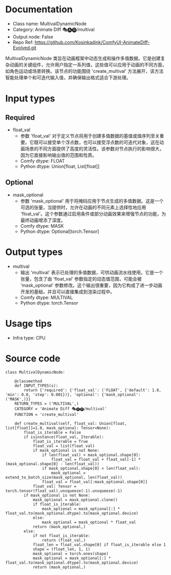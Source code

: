 # Documentation
- Class name: MultivalDynamicNode
- Category: Animate Diff 🎭🅐🅓/multival
- Output node: False
- Repo Ref: https://github.com/Kosinkadink/ComfyUI-AnimateDiff-Evolved.git

MultivalDynamicNode 类旨在动画框架中动态生成和操作多值数据。它是创建复杂动画的关键组件，允许用户指定一系列值，这些值可以应用于动画的不同方面，如角色运动或场景转换。该节点的功能围绕 'create_multival' 方法展开，该方法智能处理单个和可迭代输入值，并确保输出格式适合下游处理。

# Input types
## Required
- float_val
    - 参数 'float_val' 对于定义节点将用于创建多值数据的基值或值序列至关重要。它既可以接受单个浮点数，也可以接受浮点数的可迭代对象，这在动画场景的不同方面提供了高度的灵活性。该参数对节点执行的影响很大，因为它直接影响输出值的范围和性质。
    - Comfy dtype: FLOAT
    - Python dtype: Union[float, List[float]]
## Optional
- mask_optional
    - 参数 'mask_optional' 用于将掩码应用于节点生成的多值数据。这是一个可选的张量，当提供时，允许在动画的不同元素上选择性地应用 'float_val'。这个参数通过启用条件或部分动画效果来增强节点的功能，为最终动画增添了深度。
    - Comfy dtype: MASK
    - Python dtype: Optional[torch.Tensor]

# Output types
- multival
    - 输出 'multival' 表示已处理的多值数据，可供动画流水线使用。它是一个张量，包含了由 'float_val' 参数指定的动态值范围，可能会被 'mask_optional' 参数修改。这个输出很重要，因为它构成了进一步动画开发的基础，并且可以直接集成到渲染过程中。
    - Comfy dtype: MULTIVAL
    - Python dtype: torch.Tensor

# Usage tips
- Infra type: CPU

# Source code
```
class MultivalDynamicNode:

    @classmethod
    def INPUT_TYPES(s):
        return {'required': {'float_val': ('FLOAT', {'default': 1.0, 'min': 0.0, 'step': 0.001})}, 'optional': {'mask_optional': ('MASK',)}}
    RETURN_TYPES = ('MULTIVAL',)
    CATEGORY = 'Animate Diff 🎭🅐🅓/multival'
    FUNCTION = 'create_multival'

    def create_multival(self, float_val: Union[float, list[float]]=1.0, mask_optional: Tensor=None):
        float_is_iterable = False
        if isinstance(float_val, Iterable):
            float_is_iterable = True
            float_val = list(float_val)
            if mask_optional is not None:
                if len(float_val) < mask_optional.shape[0]:
                    float_val = float_val + float_val[-1] * (mask_optional.shape[0] - len(float_val))
                if mask_optional.shape[0] < len(float_val):
                    mask_optional = extend_to_batch_size(mask_optional, len(float_val))
                float_val = float_val[:mask_optional.shape[0]]
            float_val: Tensor = torch.tensor(float_val).unsqueeze(-1).unsqueeze(-1)
        if mask_optional is not None:
            mask_optional = mask_optional.clone()
            if float_is_iterable:
                mask_optional = mask_optional[:] * float_val.to(mask_optional.dtype).to(mask_optional.device)
            else:
                mask_optional = mask_optional * float_val
            return (mask_optional,)
        else:
            if not float_is_iterable:
                return (float_val,)
            float_len = float_val.shape[0] if float_is_iterable else 1
            shape = (float_len, 1, 1)
            mask_optional = torch.ones(shape)
            mask_optional = mask_optional[:] * float_val.to(mask_optional.dtype).to(mask_optional.device)
            return (mask_optional,)
```